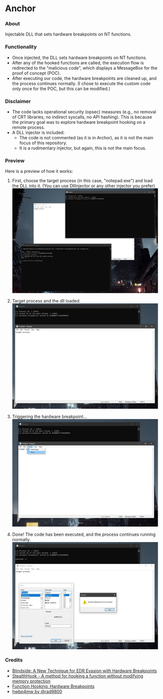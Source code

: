 # Anchor

### About
Injectable DLL that sets hardware breakpoints on NT functions.

### Functionality
- Once injected, the DLL sets hardware breakpoints on NT functions.
- After any of the hooked functions are called, the execution flow is redirected to the "malicious code", which displays a MessageBox for the proof of concept (POC).
- After executing our code, the hardware breakpoints are cleaned up, and the process continues normally. (I chose to execute the custom code only once for the POC, but this can be modified.)

### Disclaimer
- The code lacks operational security (opsec) measures (e.g., no removal of CRT libraries, no indirect syscalls, no API hashing). This is because the primary goal was to explore hardware breakpoint hooking on a remote process.
- A DLL injector is included:
  - The code is not commented (as it is in Archor), as it is not the main focus of this repository.
  - It is a rudimentary injector, but again, this is not the main focus.

### Preview
Here is a preview of how it works:

1. First, choose the target process (in this case, "notepad.exe") and load the DLL into it. (You can use DllInjector or any other injector you prefer)
![Image1](Img/DllInjection.jpg)

2. Target process and the dll loaded.
![Image2](Img/LoadedDll.jpg)

3. Triggering the hardware breakpoint...
![Image3](Img/TriggeringTheHook.jpg)

4. Done! The code has been executed, and the process continues running normally.
![Image4](Img/ExecutionCompleted.jpg)

### Credits
- [Blindside: A New Technique for EDR Evasion with Hardware Breakpoints](https://cymulate.com/blog/blindside-a-new-technique-for-edr-evasion-with-hardware-breakpoints)
- [StealthHook - A method for hooking a function without modifying memory protection](https://www.x86matthew.com/view_post?id=stealth_hook)
- [Function Hooking: Hardware Breakpoints](https://www.codereversing.com/archives/594)
- [hwbp4mw by @rad9800](https://github.com/rad9800/hwbp4mw/)

